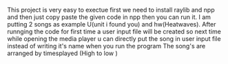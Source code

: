 This project is very easy to exectue first we need to install raylib and npp and then just copy paste the given code in npp then you can run it.
I am putting 2 songs as example U(unit i found you) and hw(Heatwaves).
After runnging the code for first time a user input file will be created so next time while opening the media player u can directly put the song in user input file instead of writing it's name when you run the program 
The song's are arranged by timesplayed (High to low )

